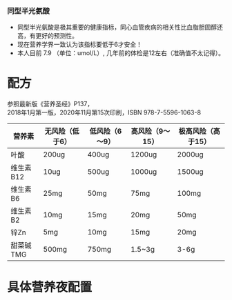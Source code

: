 ### 同型半光氨酸
- 同型半光氨酸是极其重要的健康指标，同心血管疾病的相关性比血脂胆固醇还高，有更好的预测性。  
- 现在营养学界一致认为该指标要低于6才安全！   
- 本人目前 7.9 （单位：umol/L）,  几年前的体检是12左右（准确值不太记得）。  

# 配方
  参照最新版《营养圣经》P137，  
  2018年1月第一版，2020年11月第15次印刷，ISBN 978-7-5596-1063-8  
  
 | 营养素   |   无风险（低于6）| 低风险（6～9）| 高风险（9～15）| 极高风险（高于15）|
 |---------|----------------|-------------|-------------|-----------------|
 | 叶酸     |  200ug         | 400ug       | 1200ug      |   2000ug        |
 | 维生素B12 | 10ug          | 500ug       | 1000ug       |  1500ug        |
 | 维生素B6  | 25mg          | 50mg        | 75mg         |  100mg         |
 | 维生素B2  | 10mg          | 15mg        | 20mg         |  50mg          | 
 | 锌Zn     | 5mg            | 10mg        | 15mg        |  20mg          |
 | 甜菜碱TMG | 500mg         | 750mg       | 1.5~3g       |  3-6g          |
  
# 具体营养夜配置
  
  
